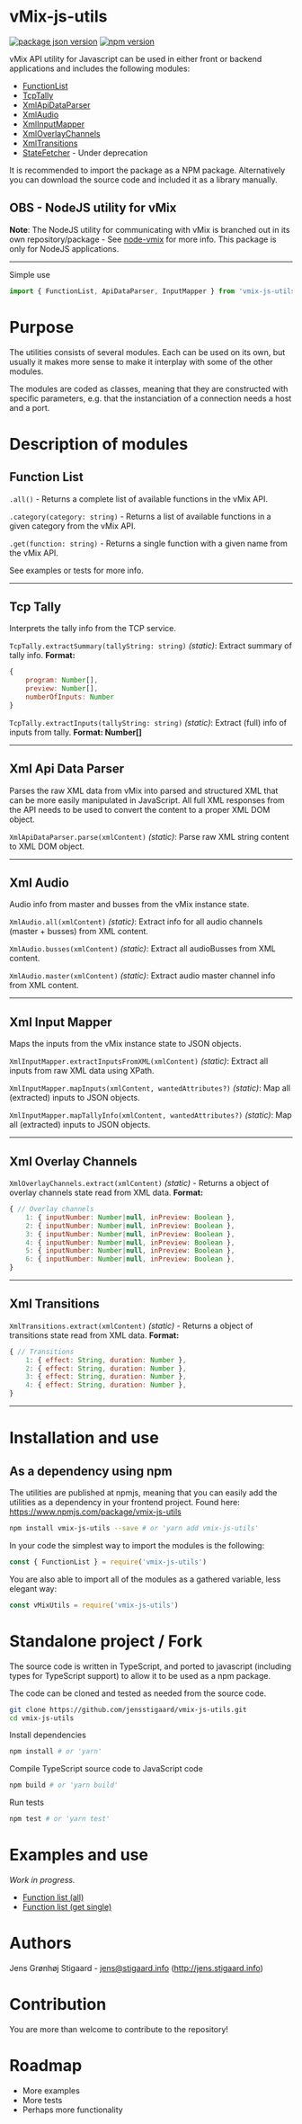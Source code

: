 # vMix-js-utils

[![package json version](https://img.shields.io/github/package-json/v/jensstigaard/vmix-js-utils.svg)](https://www.github/jensstigaard/vmix-js-utils)
[![npm version](https://badge.fury.io/js/vmix-js-utils.svg)](https://www.npmjs.com/package/vmix-js-utils)

vMix API utility for Javascript can be used in either front or backend applications and includes the following modules:
 - [FunctionList](#function-list)
 - [TcpTally](#tcp-tally)
 - [XmlApiDataParser](#xml-api-data-parser)
 - [XmlAudio](#xml-audio)
 - [XmlInputMapper](#xml-input-mapper)
 - [XmlOverlayChannels](#xml-overlay-channels)
 - [XmlTransitions](#xml-transitions)
 - [StateFetcher](#statefetcher) - Under deprecation

It is recommended to import the package as a NPM package. Alternatively you can download the source code and included it as a library manually.

## OBS - NodeJS utility for vMix
**Note**: The NodeJS utility for communicating with vMix is branched out in its own repository/package - See [node-vmix](https://github.com/jensstigaard/node-vmix) for more info. This package is only for NodeJS applications.

---
Simple use
```javascript
import { FunctionList, ApiDataParser, InputMapper } from 'vmix-js-utils'

```

# Purpose
The utilities consists of several modules. Each can be used on its own, but usually it makes more sense to make it interplay with some of the other modules.

The modules are coded as classes, meaning that they are constructed with specific parameters, e.g. that the instanciation of a connection needs a host and a port. 

# Description of modules

## Function List
`.all()` - Returns a complete list of available functions in the vMix API.

`.category(category: string)` - Returns a list of available functions in a given category from the vMix API.

`.get(function: string)` - Returns a single function with a given name from the vMix API.

See examples or tests for more info.

---

## Tcp Tally
Interprets the tally info from the TCP service.

`TcpTally.extractSummary(tallyString: string)` *(static)*: Extract summary of tally info. 
**Format:**
```javascript
{
	program: Number[],
	preview: Number[],
	numberOfInputs: Number
}
```

`TcpTally.extractInputs(tallyString: string)` *(static)*: Extract (full) info of inputs from tally. 
**Format: Number[]**

---

## Xml Api Data Parser
Parses the raw XML data from vMix into parsed and structured XML that can be more easily manipulated in JavaScript.
All full XML responses from the API needs to be used to convert the content to a proper XML DOM object.

`XmlApiDataParser.parse(xmlContent)` *(static)*: Parse raw XML string content to XML DOM object.

---

## Xml Audio
Audio info from master and busses from the vMix instance state.

`XmlAudio.all(xmlContent)` *(static)*: Extract info for all audio channels (master + busses) from XML content.

`XmlAudio.busses(xmlContent)` *(static)*: Extract all audioBusses from XML content.

`XmlAudio.master(xmlContent)` *(static)*: Extract audio master channel info from XML content.

---

## Xml Input Mapper
Maps the inputs from the vMix instance state to JSON objects.

`XmlInputMapper.extractInputsFromXML(xmlContent)` *(static)*: Extract all inputs from raw XML data using XPath.

`XmlInputMapper.mapInputs(xmlContent, wantedAttributes?)` *(static)*: Map all (extracted) inputs to JSON objects.

`XmlInputMapper.mapTallyInfo(xmlContent, wantedAttributes?)` *(static)*: Map all (extracted) inputs to JSON objects.

---


## Xml Overlay Channels
`XmlOverlayChannels.extract(xmlContent)` *(static)* - Returns a object of overlay channels state read from XML data. 
**Format:**
```javascript
{ // Overlay channels
	1: { inputNumber: Number|null, inPreview: Boolean },
	2: { inputNumber: Number|null, inPreview: Boolean },
	3: { inputNumber: Number|null, inPreview: Boolean },
	4: { inputNumber: Number|null, inPreview: Boolean },
	5: { inputNumber: Number|null, inPreview: Boolean },
	6: { inputNumber: Number|null, inPreview: Boolean },
}
```

---

## Xml Transitions
`XmlTransitions.extract(xmlContent)` *(static)* - Returns a object of transitions state read from XML data. 
**Format:**
```javascript
{ // Transitions
	1: { effect: String, duration: Number },
	2: { effect: String, duration: Number },
	3: { effect: String, duration: Number },
	4: { effect: String, duration: Number },
}
```

---


# Installation and use

## As a dependency using npm
The utilities are published at npmjs, meaning that you can easily add the utilities as a dependency in your frontend project.
Found here: https://www.npmjs.com/package/vmix-js-utils
```sh
npm install vmix-js-utils --save # or 'yarn add vmix-js-utils'
```

In your code the simplest way to import the modules is the following:

```javascript
const { FunctionList } = require('vmix-js-utils')

```

You are also able to import all of the modules as a gathered variable, less elegant way:

```javascript
const vMixUtils = require('vmix-js-utils')


```


# Standalone project / Fork
The source code is written in TypeScript, and ported to javascript (including types for TypeScript support) to allow it to be used as a npm package.

The code can be cloned and tested as needed from the source code.

```sh
git clone https://github.com/jensstigaard/vmix-js-utils.git
cd vmix-js-utils
```
Install dependencies
```sh
npm install # or 'yarn'
```
Compile TypeScript source code to JavaScript code
```sh
npm build # or 'yarn build'
```
Run tests
```sh
npm test # or 'yarn test'
```


# Examples and use
*Work in progress.*
- [Function list (all)](./examples/function-list-all.js)
- [Function list (get single)](./examples/function-list-get.js)


# Authors
Jens Grønhøj Stigaard - <jens@stigaard.info> (http://jens.stigaard.info)


# Contribution
You are more than welcome to contribute to the repository!


# Roadmap
 - More examples
 - More tests
 - Perhaps more functionality
